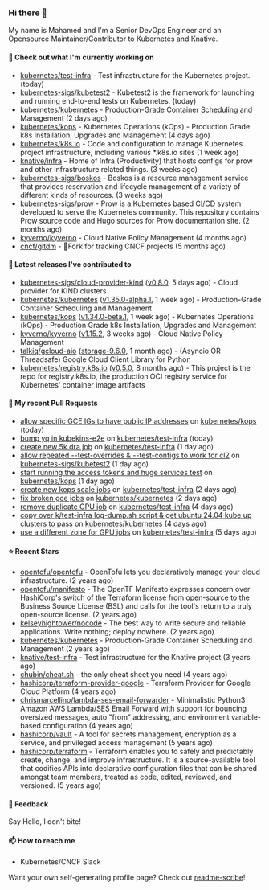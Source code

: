 ### Hi there 👋

My name is Mahamed and I'm a Senior DevOps Engineer and an Opensource Maintainer/Contributor to Kubernetes and Knative.

#### 👷 Check out what I'm currently working on

- [kubernetes/test-infra](https://github.com/kubernetes/test-infra) - Test infrastructure for the Kubernetes project. (today)
- [kubernetes-sigs/kubetest2](https://github.com/kubernetes-sigs/kubetest2) - Kubetest2 is the framework for launching and running end-to-end tests on Kubernetes. (today)
- [kubernetes/kubernetes](https://github.com/kubernetes/kubernetes) - Production-Grade Container Scheduling and Management (2 days ago)
- [kubernetes/kops](https://github.com/kubernetes/kops) - Kubernetes Operations (kOps) - Production Grade k8s Installation, Upgrades and Management (4 days ago)
- [kubernetes/k8s.io](https://github.com/kubernetes/k8s.io) - Code and configuration to manage Kubernetes project infrastructure, including various *.k8s.io sites (1 week ago)
- [knative/infra](https://github.com/knative/infra) - Home of Infra (Productivity) that hosts configs for prow and other infrastructure related things. (3 weeks ago)
- [kubernetes-sigs/boskos](https://github.com/kubernetes-sigs/boskos) - Boskos is a resource management service that provides reservation and lifecycle management of a variety of different kinds of resources. (3 weeks ago)
- [kubernetes-sigs/prow](https://github.com/kubernetes-sigs/prow) - Prow is a Kubernetes based CI/CD system developed to serve the Kubernetes community. This repository contains Prow source code and Hugo sources for Prow documentation site.  (2 months ago)
- [kyverno/kyverno](https://github.com/kyverno/kyverno) - Cloud Native Policy Management (4 months ago)
- [cncf/gitdm](https://github.com/cncf/gitdm) - 📜Fork for tracking CNCF projects (5 months ago)

#### 🔭 Latest releases I've contributed to

- [kubernetes-sigs/cloud-provider-kind](https://github.com/kubernetes-sigs/cloud-provider-kind) ([v0.8.0](https://github.com/kubernetes-sigs/cloud-provider-kind/releases/tag/v0.8.0), 5 days ago) - Cloud provider for KIND clusters
- [kubernetes/kubernetes](https://github.com/kubernetes/kubernetes) ([v1.35.0-alpha.1](https://github.com/kubernetes/kubernetes/releases/tag/v1.35.0-alpha.1), 1 week ago) - Production-Grade Container Scheduling and Management
- [kubernetes/kops](https://github.com/kubernetes/kops) ([v1.34.0-beta.1](https://github.com/kubernetes/kops/releases/tag/v1.34.0-beta.1), 1 week ago) - Kubernetes Operations (kOps) - Production Grade k8s Installation, Upgrades and Management
- [kyverno/kyverno](https://github.com/kyverno/kyverno) ([v1.15.2](https://github.com/kyverno/kyverno/releases/tag/v1.15.2), 3 weeks ago) - Cloud Native Policy Management
- [talkiq/gcloud-aio](https://github.com/talkiq/gcloud-aio) ([storage-9.6.0](https://github.com/talkiq/gcloud-aio/releases/tag/storage-9.6.0), 1 month ago) - (Asyncio OR Threadsafe) Google Cloud Client Library for Python
- [kubernetes/registry.k8s.io](https://github.com/kubernetes/registry.k8s.io) ([v0.5.0](https://github.com/kubernetes/registry.k8s.io/releases/tag/v0.5.0), 8 months ago) - This project is the repo for registry.k8s.io, the production OCI registry service for Kubernetes&#39; container image artifacts

#### 🔨 My recent Pull Requests

- [allow specific GCE IGs to have public IP addresses](https://github.com/kubernetes/kops/pull/17680) on [kubernetes/kops](https://github.com/kubernetes/kops) (today)
- [bump yq in kubekins-e2e](https://github.com/kubernetes/test-infra/pull/35705) on [kubernetes/test-infra](https://github.com/kubernetes/test-infra) (today)
- [create new 5k dra job](https://github.com/kubernetes/test-infra/pull/35700) on [kubernetes/test-infra](https://github.com/kubernetes/test-infra) (1 day ago)
- [allow repeated --test-overrides &amp; --test-configs to work for cl2](https://github.com/kubernetes-sigs/kubetest2/pull/303) on [kubernetes-sigs/kubetest2](https://github.com/kubernetes-sigs/kubetest2) (1 day ago)
- [start running the access tokens and huge services test](https://github.com/kubernetes/kops/pull/17671) on [kubernetes/kops](https://github.com/kubernetes/kops) (1 day ago)
- [create new kops scale jobs](https://github.com/kubernetes/test-infra/pull/35687) on [kubernetes/test-infra](https://github.com/kubernetes/test-infra) (2 days ago)
- [fix broken gce jobs](https://github.com/kubernetes/kubernetes/pull/134567) on [kubernetes/kubernetes](https://github.com/kubernetes/kubernetes) (2 days ago)
- [remove duplicate GPU job](https://github.com/kubernetes/test-infra/pull/35681) on [kubernetes/test-infra](https://github.com/kubernetes/test-infra) (4 days ago)
- [copy over k/test-infra log-dump.sh script &amp; get ubuntu 24.04 kube up clusters to pass](https://github.com/kubernetes/kubernetes/pull/134544) on [kubernetes/kubernetes](https://github.com/kubernetes/kubernetes) (4 days ago)
- [use a different zone for GPU jobs](https://github.com/kubernetes/test-infra/pull/35674) on [kubernetes/test-infra](https://github.com/kubernetes/test-infra) (5 days ago)

#### ⭐ Recent Stars

- [opentofu/opentofu](https://github.com/opentofu/opentofu) - OpenTofu lets you declaratively manage your cloud infrastructure. (2 years ago)
- [opentofu/manifesto](https://github.com/opentofu/manifesto) - The OpenTF Manifesto expresses concern over HashiCorp&#39;s switch of the Terraform license from open-source to the Business Source License (BSL) and calls for the tool&#39;s return to a truly open-source license. (2 years ago)
- [kelseyhightower/nocode](https://github.com/kelseyhightower/nocode) - The best way to write secure and reliable applications. Write nothing; deploy nowhere. (2 years ago)
- [kubernetes/kubernetes](https://github.com/kubernetes/kubernetes) - Production-Grade Container Scheduling and Management (2 years ago)
- [knative/test-infra](https://github.com/knative/test-infra) - Test infrastructure for the Knative project (3 years ago)
- [chubin/cheat.sh](https://github.com/chubin/cheat.sh) - the only cheat sheet you need (4 years ago)
- [hashicorp/terraform-provider-google](https://github.com/hashicorp/terraform-provider-google) - Terraform Provider for Google Cloud Platform (4 years ago)
- [chrismarcellino/lambda-ses-email-forwarder](https://github.com/chrismarcellino/lambda-ses-email-forwarder) - Minimalistic Python3 Amazon AWS Lambda/SES Email Forward with support for bouncing oversized messages, auto &#34;from&#34; addressing, and environment variable-based configuration (4 years ago)
- [hashicorp/vault](https://github.com/hashicorp/vault) - A tool for secrets management, encryption as a service, and privileged access management (5 years ago)
- [hashicorp/terraform](https://github.com/hashicorp/terraform) - Terraform enables you to safely and predictably create, change, and improve infrastructure. It is a source-available tool that codifies APIs into declarative configuration files that can be shared amongst team members, treated as code, edited, reviewed, and versioned. (5 years ago)

#### 💬 Feedback

Say Hello, I don't bite!

#### 📫 How to reach me

- Kubernetes/CNCF Slack

Want your own self-generating profile page? Check out [readme-scribe](https://github.com/muesli/readme-scribe)!


